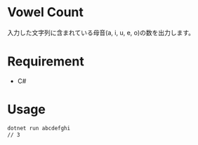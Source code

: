 # Vowel Count
入力した文字列に含まれている母音(a, i, u, e, o)の数を出力します。

# Requirement
* C#

# Usage
```bash
dotnet run abcdefghi
// 3
```